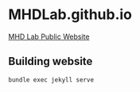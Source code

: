 # MHDLab.github.io
[MHD Lab Public Website](https://mhdlab.github.io/)


## Building website 

`bundle exec jekyll serve`